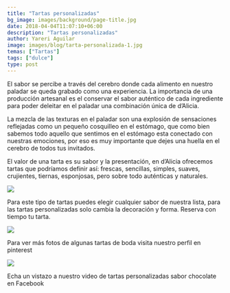 ```yaml
---
title: "Tartas personalizadas"
bg_image: images/background/page-title.jpg
date: 2018-04-04T11:07:10+06:00
description: "Tartas personalizadas"
author: Yareri Aguilar
image: images/blog/tarta-personalizada-1.jpg
temas: ["Tartas"]
tags: ["dulce"]
type: post
---
```

El sabor se percibe a través del cerebro donde cada alimento en nuestro paladar se queda grabado como una experiencia. La importancia de una producción artesanal es el conservar el sabor auténtico de cada ingrediente para poder deleitar en el paladar una combinación única de d’Alicia.

La mezcla de las texturas en el paladar son una explosión de sensaciones  reflejadas como un pequeño cosquilleo en el estómago, que como bien sabemos todo aquello que sentimos en el estómago esta conectado con nuestras emociones, por eso es muy importante que dejes una huella en el cerebro de todos tus invitados.

El valor de una tarta es su sabor y la presentación, en d’Alicia ofrecemos tartas que podríamos definir así: frescas, sencillas, simples, suaves, crujientes, tiernas, esponjosas, pero sobre todo auténticas y naturales.

![](/images/blog/seleccion-de-tartas.jpg)

Para este tipo de tartas puedes elegir cualquier sabor de nuestra lista, para las tartas personalizadas  solo cambia la decoración y forma.  Reserva con tiempo tu tarta.

![](/images/blog/tarta-cumpleanos-1.jpg)

Para ver más fotos de algunas tartas de boda visita nuestro perfil en pinterest

![](/images/blog/tarta-cumpleanos-2.jpg)

Echa un vistazo a nuestro video de tartas personalizadas sabor chocolate en Facebook
